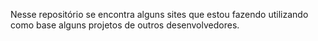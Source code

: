 Nesse repositório se encontra alguns sites que estou fazendo utilizando como base alguns projetos de outros desenvolvedores.